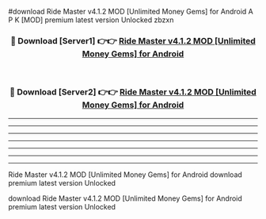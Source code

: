 #download Ride Master v4.1.2 MOD [Unlimited Money Gems] for Android A P K [MOD] premium latest version Unlocked zbzxn 



<div align="center">
<h3>🔴 Download [Server1] 👉👉 <a href="https://apkdownload3.web.app/">Ride Master v4.1.2 MOD [Unlimited Money Gems] for Android</a></h3><br>

<h3>🔴 Download [Server2] 👉👉 <a href="https://apkdownload3.web.app/">Ride Master v4.1.2 MOD [Unlimited Money Gems] for Android</a></h3>
</div>





----------------------------------------------------------

----------------------------------------------------------

----------------------------------------------------------

----------------------------------------------------------

----------------------------------------------------------

----------------------------------------------------------

----------------------------------------------------------

Ride Master v4.1.2 MOD [Unlimited Money Gems] for Android download premium latest version Unlocked

download Ride Master v4.1.2 MOD [Unlimited Money Gems] for Android premium latest version Unlocked
